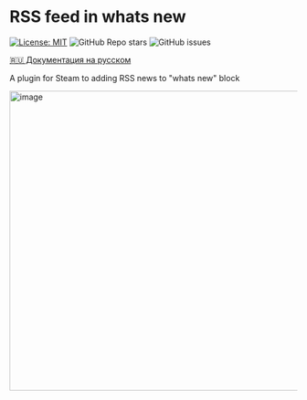# RSS feed in whats new

[![License: MIT](https://img.shields.io/badge/License-MIT-yellow.svg)](https://opensource.org/licenses/MIT)
![GitHub Repo stars](https://img.shields.io/github/stars/diemonic1/RSS-feed-in-whats-new)
![GitHub issues](https://img.shields.io/github/issues/diemonic1/RSS-feed-in-whats-new)

[🇷🇺 Документация на русском](README_ru.md)

A plugin for Steam to adding RSS news to "whats new" block

<img width="1643" height="525" alt="image" src="https://github.com/user-attachments/assets/6d9a6d18-b055-4f70-b578-afd3ef7797d6" />
